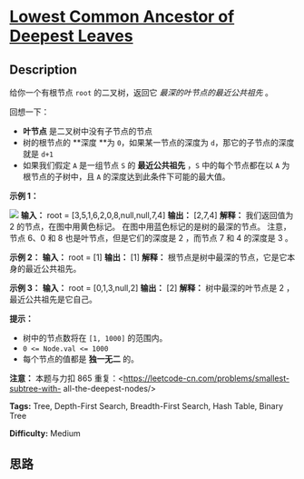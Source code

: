 # [Lowest Common Ancestor of Deepest Leaves][title]

## Description

给你一个有根节点 `root` 的二叉树，返回它  _最深的叶节点的最近公共祖先_  。

回想一下：

  * **叶节点** 是二叉树中没有子节点的节点
  * 树的根节点的  **深度  **为 `0`，如果某一节点的深度为 `d`，那它的子节点的深度就是 `d+1`
  * 如果我们假定 `A` 是一组节点 `S` 的 **最近公共祖先** ，`S` 中的每个节点都在以 `A` 为根节点的子树中，且 `A` 的深度达到此条件下可能的最大值。



**示例 1：**

![](https://s3-lc-upload.s3.amazonaws.com/uploads/2018/07/01/sketch1.png)
            **输入：** root = [3,5,1,6,2,0,8,null,null,7,4]    **输出：** [2,7,4]    **解释：** 我们返回值为 2 的节点，在图中用黄色标记。    在图中用蓝色标记的是树的最深的节点。    注意，节点 6、0 和 8 也是叶节点，但是它们的深度是 2 ，而节点 7 和 4 的深度是 3 。    

**示例 2：**
            **输入：** root = [1]    **输出：** [1]    **解释：** 根节点是树中最深的节点，它是它本身的最近公共祖先。    

**示例 3：**
            **输入：** root = [0,1,3,null,2]    **输出：** [2]    **解释：** 树中最深的叶节点是 2 ，最近公共祖先是它自己。



**提示：**

  * 树中的节点数将在 `[1, 1000]` 的范围内。
  * `0 <= Node.val <= 1000`
  * 每个节点的值都是  **独一无二**  的。



**注意：** 本题与力扣 865 重复：<https://leetcode-cn.com/problems/smallest-subtree-with-
all-the-deepest-nodes/>


**Tags:** Tree, Depth-First Search, Breadth-First Search, Hash Table, Binary Tree

**Difficulty:** Medium

## 思路

[title]: https://leetcode-cn.com/problems/lowest-common-ancestor-of-deepest-leaves
